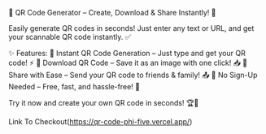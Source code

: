 🚀 QR Code Generator – Create, Download & Share Instantly! 🔗

Easily generate QR codes in seconds! Just enter any text or URL, and get your scannable QR code instantly. ✅

✨ Features:
🔹 Instant QR Code Generation – Just type and get your QR code! ⚡
🔹 Download QR Code – Save it as an image with one click! 📥
🔹 Share with Ease – Send your QR code to friends & family! 📤
🔹 No Sign-Up Needed – Free, fast, and hassle-free! 🎉

Try it now and create your own QR code in seconds! 🏆📱

Link To Checkout(https://qr-code-phi-five.vercel.app/)
